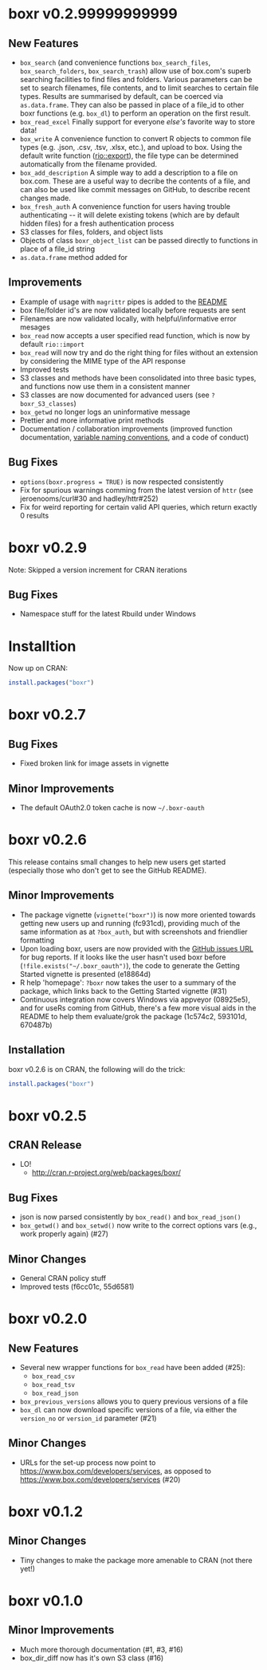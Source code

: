 # boxr v0.2.99999999999

## New Features
* `box_search` (and convenience functions `box_search_files`, `box_search_folders`, `box_search_trash`) allow use of box.com's superb searching facilities to find files and folders. Various parameters can be set to search filenames, file contents, and to limit searches to certain file types. Results are summarised by default, can be coerced via `as.data.frame`. They can also be passed in place of a file_id to other boxr functions (e.g. `box_dl`) to perform an operation on the first result.
* `box_read_excel` Finally support for everyone *else's* favorite way to store data!
* `box_write` A convenience function to convert R objects to common file types (e.g. .json, .csv, .tsv, .xlsx, etc.), and upload to box. Using the default write function ([rio::export](https://github.com/leeper/rio)), the file type can be determined automatically from the filename provided.
* `box_add_description` A simple way to add a description to a file on box.com. These are a useful way to decribe the contents of a file, and can also be used like commit messages on GitHub, to describe recent changes made.
* `box_fresh_auth` A convenience function for users having trouble authenticating -- it will delete existing tokens (which are by default hidden files) for a fresh authentication process
* S3 classes for files, folders, and object lists
* Objects of class `boxr_object_list` can be passed directly to functions in place of a file_id string
* `as.data.frame` method added for 


## Improvements
* Example of usage with `magrittr` pipes is added to the [README](README.md)
* box file/folder id's are now validated locally before requests are sent
* Filenames are now validated locally, with helpful/informative error mesages
* `box_read` now accepts a user specified read function, which is now by default `rio::import` 
* `box_read` will now try and do the right thing for files without an extension by considering the MIME type of the API response
* Improved tests
* S3 classes and methods have been consolidated into three basic types, and functions now use them in a consistent manner
* S3 classes are now documented for advanced users (see `?boxr_S3_classes`)
* `box_getwd` no longer logs an uninformative message
* Prettier and more informative print methods
* Documentation / collaboration improvements (improved function documentation, [variable naming conventions](R/README.md), and a code of conduct)


## Bug Fixes
* `options(boxr.progress = TRUE)` is now respected consistently
* Fix for spurious warnings comming from the latest version of `httr` (see jeroenooms/curl#30 and hadley/httr#252)
* Fix for weird reporting for certain valid API queries, which return exactly 0 results


# boxr v0.2.9
Note: Skipped a version increment for CRAN iterations

## Bug Fixes
* Namespace stuff for the latest Rbuild under Windows

# Installtion
Now up on CRAN:

```r
install.packages("boxr")
```

# boxr v0.2.7
## Bug Fixes
* Fixed broken link for image assets in vignette

## Minor Improvements
* The default OAuth2.0 token cache is now `~/.boxr-oauth`


# boxr v0.2.6
This release contains small changes to help new users get started (especially those who don't get to see the GitHub README).

## Minor Improvements
* The package vignette (`vignette("boxr")`) is now more oriented towards getting new users up and running (fc931cd), providing much of the same information as at `?box_auth`, but with screenshots and friendlier formatting
* Upon loading boxr, users are now provided with the [GitHub issues URL](https://github.com/brendan-R/boxr/issues) for bug reports. If it looks like the user hasn't used boxr before (`!file.exists("~/.boxr_oauth")`), the code to generate the Getting Started vignette is presented (e18864d)
* R help 'homepage': `?boxr` now takes the user to a summary of the package, which links back to the Getting Started vignette (#31)
* Continuous integration now covers Windows via appveyor (08925e5), and for useRs coming from GitHub, there's a few more visual aids in the README to help them evaluate/grok the package (1c574c2, 593101d, 670487b)

## Installation
boxr v0.2.6 is on CRAN, the following will do the trick:
```r
install.packages("boxr")
```

# boxr v0.2.5
## CRAN Release
* LO!
  * http://cran.r-project.org/web/packages/boxr/

## Bug Fixes
* json is now parsed consistently by `box_read()` and `box_read_json()`
* `box_getwd()` and `box_setwd()` now write to the correct options vars (e.g., work properly again) (#27)

## Minor Changes
* General CRAN policy stuff
* Improved tests (f6cc01c, 55d6581)


# boxr v0.2.0
## New Features

* Several new wrapper functions for `box_read` have been added (#25):
  * `box_read_csv`
  * `box_read_tsv`
  * `box_read_json`
* `box_previous_versions` allows you to query previous versions of a file
* `box_dl` can now download specific versions of a file, via either the `version_no` or `version_id` parameter (#21)

## Minor Changes

* URLs for the set-up process now point to https://www.box.com/developers/services, as opposed to https://www.box.com/developers/services (#20)


# boxr v0.1.2
## Minor Changes
* Tiny changes to make the package more amenable to CRAN (not there yet!)


# boxr v0.1.0
## Minor Improvements
* Much more thorough documentation (#1, #3, #16)
* box_dir_diff now has it's own S3 class (#16)